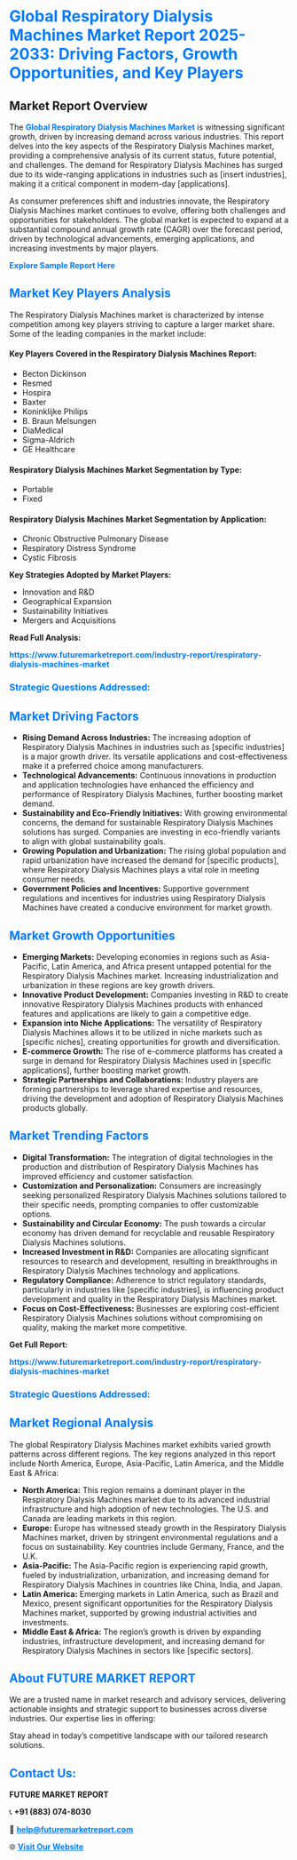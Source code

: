 <h1 style="color: #007BFF;">Global Respiratory Dialysis Machines Market Report 2025-2033: Driving Factors, Growth Opportunities, and Key Players</h1>

<section id="overview">
<h2>Market Report Overview</h2>
<p>The <a href="https://www.futuremarketreport.com/industry-report/respiratory-dialysis-machines-market" style="color: #007BFF; text-decoration: none;"><strong>Global Respiratory Dialysis Machines Market</strong></a> is witnessing significant growth, driven by increasing demand across various industries. This report delves into the key aspects of the Respiratory Dialysis Machines market, providing a comprehensive analysis of its current status, future potential, and challenges. The demand for Respiratory Dialysis Machines has surged due to its wide-ranging applications in industries such as [insert industries], making it a critical component in modern-day [applications].</p>
<p>As consumer preferences shift and industries innovate, the Respiratory Dialysis Machines market continues to evolve, offering both challenges and opportunities for stakeholders. The global market is expected to expand at a substantial compound annual growth rate (CAGR) over the forecast period, driven by technological advancements, emerging applications, and increasing investments by major players.</p>
</section>

<section id="overview">
<p><a href="https://www.futuremarketreport.com/request-sample/reportId=77279" style="color: #007BFF; text-decoration: none;"><strong>Explore Sample Report Here</strong></a></p>
</section>

<section id="key-players">
<h2 style="color: #007BFF;">Market Key Players Analysis</h2>
<p>The Respiratory Dialysis Machines market is characterized by intense competition among key players striving to capture a larger market share. Some of the leading companies in the market include:</p>
<h4>Key Players Covered in the Respiratory Dialysis Machines Report:</h4>
<ul><li>Becton Dickinson</li><li>Resmed</li><li>Hospira</li><li>Baxter</li><li>Koninklijke Philips</li><li>B. Braun Melsungen</li><li>DiaMedical</li><li>Sigma-Aldrich</li><li>GE Healthcare</li></ul>
<h4>Respiratory Dialysis Machines Market Segmentation by Type:</h4>
<ul><li>Portable</li><li>Fixed</li></ul>

<h4>Respiratory Dialysis Machines Market Segmentation by Application:</h4>
<ul><li>Chronic Obstructive Pulmonary Disease</li><li>Respiratory Distress Syndrome</li><li>Cystic Fibrosis</li></ul>
<p><strong>Key Strategies Adopted by Market Players:</strong></p>
<ul>
<li>Innovation and R&D</li>
<li>Geographical Expansion</li>
<li>Sustainability Initiatives</li>
<li>Mergers and Acquisitions</li>
</ul>
</section>

<section>
<p><strong>Read Full Analysis: </strong></p><a href="https://www.futuremarketreport.com/industry-report/respiratory-dialysis-machines-market" style="color: #007BFF; text-decoration: none;"><strong>https://www.futuremarketreport.com/industry-report/respiratory-dialysis-machines-market</strong></a>
<h3 style="color: #007BFF;">Strategic Questions Addressed:</h3>
</section>

<section id="driving-factors">
<h2 style="color: #007BFF;">Market Driving Factors</h2>
<ul>
<li><strong>Rising Demand Across Industries:</strong> The increasing adoption of Respiratory Dialysis Machines in industries such as [specific industries] is a major growth driver. Its versatile applications and cost-effectiveness make it a preferred choice among manufacturers.</li>
<li><strong>Technological Advancements:</strong> Continuous innovations in production and application technologies have enhanced the efficiency and performance of Respiratory Dialysis Machines, further boosting market demand.</li>
<li><strong>Sustainability and Eco-Friendly Initiatives:</strong> With growing environmental concerns, the demand for sustainable Respiratory Dialysis Machines solutions has surged. Companies are investing in eco-friendly variants to align with global sustainability goals.</li>
<li><strong>Growing Population and Urbanization:</strong> The rising global population and rapid urbanization have increased the demand for [specific products], where Respiratory Dialysis Machines plays a vital role in meeting consumer needs.</li>
<li><strong>Government Policies and Incentives:</strong> Supportive government regulations and incentives for industries using Respiratory Dialysis Machines have created a conducive environment for market growth.</li>
</ul>
</section>

<section id="growth-opportunities">
<h2 style="color: #007BFF;">Market Growth Opportunities</h2>
<ul>
<li><strong>Emerging Markets:</strong> Developing economies in regions such as Asia-Pacific, Latin America, and Africa present untapped potential for the Respiratory Dialysis Machines market. Increasing industrialization and urbanization in these regions are key growth drivers.</li>
<li><strong>Innovative Product Development:</strong> Companies investing in R&D to create innovative Respiratory Dialysis Machines products with enhanced features and applications are likely to gain a competitive edge.</li>
<li><strong>Expansion into Niche Applications:</strong> The versatility of Respiratory Dialysis Machines allows it to be utilized in niche markets such as [specific niches], creating opportunities for growth and diversification.</li>
<li><strong>E-commerce Growth:</strong> The rise of e-commerce platforms has created a surge in demand for Respiratory Dialysis Machines used in [specific applications], further boosting market growth.</li>
<li><strong>Strategic Partnerships and Collaborations:</strong> Industry players are forming partnerships to leverage shared expertise and resources, driving the development and adoption of Respiratory Dialysis Machines products globally.</li>
</ul>
</section>

<section id="trending-factors">
<h2 style="color: #007BFF;">Market Trending Factors</h2>
<ul>
<li><strong>Digital Transformation:</strong> The integration of digital technologies in the production and distribution of Respiratory Dialysis Machines has improved efficiency and customer satisfaction.</li>
<li><strong>Customization and Personalization:</strong> Consumers are increasingly seeking personalized Respiratory Dialysis Machines solutions tailored to their specific needs, prompting companies to offer customizable options.</li>
<li><strong>Sustainability and Circular Economy:</strong> The push towards a circular economy has driven demand for recyclable and reusable Respiratory Dialysis Machines solutions.</li>
<li><strong>Increased Investment in R&D:</strong> Companies are allocating significant resources to research and development, resulting in breakthroughs in Respiratory Dialysis Machines technology and applications.</li>
<li><strong>Regulatory Compliance:</strong> Adherence to strict regulatory standards, particularly in industries like [specific industries], is influencing product development and quality in the Respiratory Dialysis Machines market.</li>
<li><strong>Focus on Cost-Effectiveness:</strong> Businesses are exploring cost-efficient Respiratory Dialysis Machines solutions without compromising on quality, making the market more competitive.</li>
</ul>
</section>

<section>
<p><strong>Get Full Report: </strong></p><a href="https://www.futuremarketreport.com/industry-report/respiratory-dialysis-machines-market" style="color: #007BFF; text-decoration: none;"><strong>https://www.futuremarketreport.com/industry-report/respiratory-dialysis-machines-market</strong></a>
<h3 style="color: #007BFF;">Strategic Questions Addressed:</h3>
</section>


<section id="regional-analysis">
<h2 style="color: #007BFF;">Market Regional Analysis</h2>
<p>The global Respiratory Dialysis Machines market exhibits varied growth patterns across different regions. The key regions analyzed in this report include North America, Europe, Asia-Pacific, Latin America, and the Middle East & Africa:</p>
<ul>
<li><strong>North America:</strong> This region remains a dominant player in the Respiratory Dialysis Machines market due to its advanced industrial infrastructure and high adoption of new technologies. The U.S. and Canada are leading markets in this region.</li>
<li><strong>Europe:</strong> Europe has witnessed steady growth in the Respiratory Dialysis Machines market, driven by stringent environmental regulations and a focus on sustainability. Key countries include Germany, France, and the U.K.</li>
<li><strong>Asia-Pacific:</strong> The Asia-Pacific region is experiencing rapid growth, fueled by industrialization, urbanization, and increasing demand for Respiratory Dialysis Machines in countries like China, India, and Japan.</li>
<li><strong>Latin America:</strong> Emerging markets in Latin America, such as Brazil and Mexico, present significant opportunities for the Respiratory Dialysis Machines market, supported by growing industrial activities and investments.</li>
<li><strong>Middle East & Africa:</strong> The region’s growth is driven by expanding industries, infrastructure development, and increasing demand for Respiratory Dialysis Machines in sectors like [specific sectors].</li>
</ul>
</section>

<footer>
<h2 style="color: #007BFF;">About FUTURE MARKET REPORT</h2>
<p>We are a trusted name in market research and advisory services, delivering actionable insights and strategic support to businesses across diverse industries. Our expertise lies in offering:</p>

<p>Stay ahead in today’s competitive landscape with our tailored research solutions.</p>

<h2 style="color: #007BFF;">Contact Us:</h2>
<p><strong>FUTURE MARKET REPORT</strong></p>
<p>📞 <strong>+91 (883) 074-8030</strong></p>
<p>📧 <strong><a href="mailto:help@futuremarketreport.com" style="color: #007BFF;">help@futuremarketreport.com</a></strong></p>
<p>🌐 <strong><a href="https://www.futuremarketreport.com/" style="color: #007BFF;">Visit Our Website</a></strong></p>
</footer>